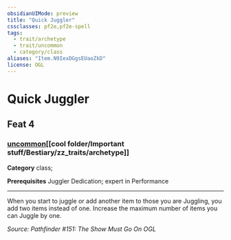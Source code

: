```yaml
---
obsidianUIMode: preview
title: "Quick Juggler"
cssclasses: pf2e,pf2e-spell
tags:
  - trait/archetype
  - trait/uncommon
  - category/class
aliases: "Item.N9IexDGgsEUaoZkD"
license: OGL
---
```

# Quick Juggler
## Feat 4
### [uncommon](cool%20folder/Important%20stuff/Bestiary/zz_traits/uncommon.md "Uncommon Rarity Trait")[[cool folder/Important stuff/Bestiary/zz_traits/archetype]]

**Category** class; 



**Prerequisites** Juggler Dedication; expert in Performance
* * *
When you start to juggle or add another item to those you are Juggling, you add two items instead of one. Increase the maximum number of items you can Juggle by one.

*Source: Pathfinder #151: The Show Must Go On*
*OGL*